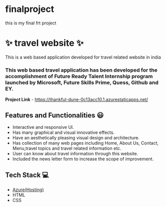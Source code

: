# finalproject
this is my final frt project 
# ✨ travel website  ✨

This is a web based application developed for travel related website in india

### This web based travel application has been developed for the accomplishment of Future Ready Talent Internship program launched by Microsoft, Future Skills Prime, Quess, Github and EY.


**Project Link** - https://thankful-dune-0c13acc10.1.azurestaticapps.net/


## Features and Functionalities 😃

- Interactive and responsive UI.
- Has many graphical and visual innovative effects.
- Have an aesthetically pleasing visual design and architecture.
- Has collection of many web pages including Home, About Us, Contact, Menu,travel topics and travel related information etc.
- User can know about travel information through this website.
- Included the news letter form to increase the scope of improvement. 
## Tech Stack 💻

- [Azure(Hosting)](https://thankful-dune-0c13acc10.1.azurestaticapps.net/)
- HTML
- CSS

